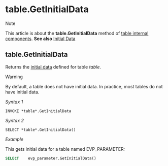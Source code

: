 # table.GetInitialData



> [!NOTE]
> This article is about the **table.GetInitialData** method of [table internal components](/docs/Extensions/Domain%20and%20table%20internal%20components).
> **See also**
> [Initial Data]()

## **table.GetInitialData**

Returns the [initial data]() defined for table *table*.

> [!WARNING]
> By default, a table does not have initial data. In practice, most tables do not have initial data.

*Syntax 1*

```
INVOKE *table*.GetInitialData
```

*Syntax 2*

```
SELECT *table*.GetInitialData()
```

*Example*

This gets initial data for a table named EVP_PARAMETER:

```sql
SELECT    evp_parameter.GetInitialData()
```

 